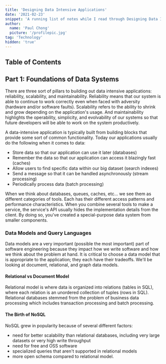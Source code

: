 ```yaml
---
title: 'Designing Data Intensive Applications'
date: '2021-02-23'
snippet: 'A running list of notes while I read through Designing Data Intensive Applications by Martin Kleppmann.'
author:
  name: 'Paul Chong'
  picture: '/profilepic.jpg'
tag: 'Technology'
hidden: 'true'
---
```


## Table of Contents

## Part 1: Foundations of Data Systems

There are three sort of pillars to building out data intensive applications: reliability, scalability, and maintainability. Reliability means that our system is able to continue to work correctly even when faced with adversity (hardware and/or software faults). Scalability refers to the ability to shrink and grow depending on the application's usage. And maintainability highlights the operability, simplicity, and evolvability of our systems so that future developers will be able to work on the system productively.

A data-intensive application is typically built from building blocks that provide some sort of common functionality. Today our applications usually do the following when it comes to data:

- Store data so that our application can use it later (databases)
- Remember the data so that our application can access it blazingly fast (caches)
- Allow users to find specific data within our big dataset (search indexes)
- Send a message so that it can be handled asynchronously (stream processing)
- Periodically process data (batch processing)

When we think about databases, queues, caches, etc... we see them as different categories of tools. Each has their different access patterns and performance characteristics. When you combine several tools to make a service, the service's API usually hides the implementation details from the client. By doing so, you've created a special-purpose data system from smaller components.

### Data Models and Query Languages

Data models are a very important (possible the most important) part of software engineering because they impact how we write software and how we think about the problem at hand. It is critical to choose a data model that is appropriate to the application; they each have their tradeoffs. We'll be looking at document, relational, and graph data models.

#### Relational vs Document Model

Relational model is where data is organized into relations (tables in SQL), where each relation is an unordered collection of tuples (rows in SQL). Relational databases stemmed from the problem of business data processing which includes transaction processing and batch processing.

#### The Birth of NoSQL

NoSQL grew in popularity because of several different factors:

- need for better scalability than relational databases, including very large datasets or very high write throughput
- need for free and OSS software
- specialized queries that aren't supported in relational models
- more open schema compared to relational model.
